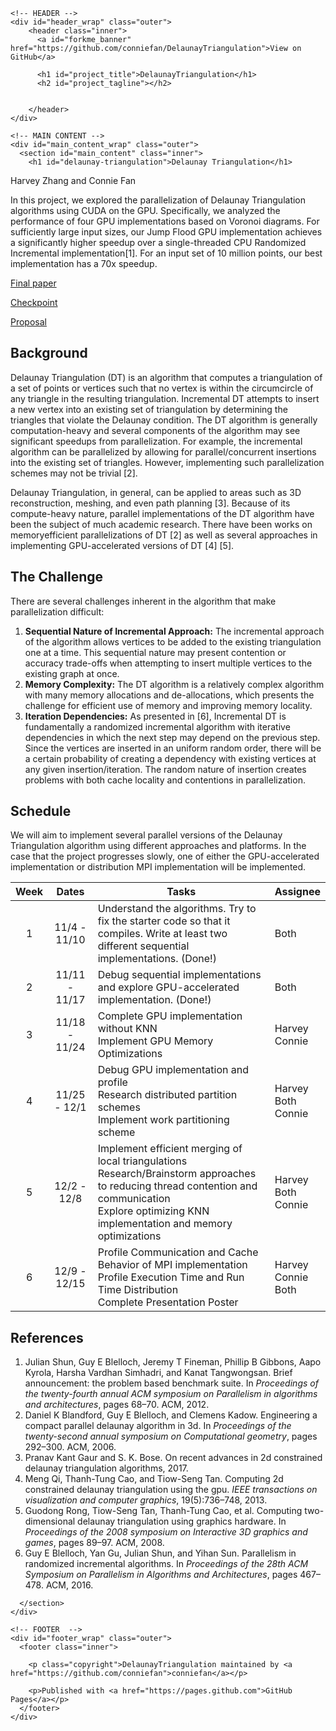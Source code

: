 <!DOCTYPE html>
<html lang="en-US">

  <head>
    <meta charset='utf-8'>
    <meta http-equiv="X-UA-Compatible" content="IE=edge">
    <meta name="viewport" content="width=device-width,maximum-scale=2">
    <link rel="stylesheet" type="text/css" media="screen" href="/DelaunayTriangulation/assets/css/style.css?v=d4100040f2a64f28a6ba478a53ed13cd34b54216">

<!-- Begin Jekyll SEO tag v2.5.0 -->
<title>Delaunay Triangulation | DelaunayTriangulation</title>
<meta name="generator" content="Jekyll v3.7.4" />
<meta property="og:title" content="Delaunay Triangulation" />
<meta property="og:locale" content="en_US" />
<link rel="canonical" href="https://conniefan.github.io/DelaunayTriangulation/" />
<meta property="og:url" content="https://conniefan.github.io/DelaunayTriangulation/" />
<meta property="og:site_name" content="DelaunayTriangulation" />
<script type="application/ld+json">
{"@type":"WebSite","headline":"Delaunay Triangulation","url":"https://conniefan.github.io/DelaunayTriangulation/","name":"DelaunayTriangulation","@context":"http://schema.org"}</script>
<!-- End Jekyll SEO tag -->

  </head>

  <body>

    <!-- HEADER -->
    <div id="header_wrap" class="outer">
        <header class="inner">
          <a id="forkme_banner" href="https://github.com/conniefan/DelaunayTriangulation">View on GitHub</a>

          <h1 id="project_title">DelaunayTriangulation</h1>
          <h2 id="project_tagline"></h2>

          
        </header>
    </div>

    <!-- MAIN CONTENT -->
    <div id="main_content_wrap" class="outer">
      <section id="main_content" class="inner">
        <h1 id="delaunay-triangulation">Delaunay Triangulation</h1>

<p>Harvey Zhang and Connie Fan</p>

<p>In this project, we explored the parallelization of Delaunay Triangulation algorithms using CUDA on the GPU. Specifically, we analyzed the performance of four GPU implementations based on Voronoi diagrams. For sufficiently large input sizes, our Jump Flood GPU implementation achieves a significantly higher speedup over a single-threaded CPU Randomized Incremental implementation[1]. For an input set of 10 million points, our best implementation has a 70x speedup.</p>

<p><a href="/DelaunayTriangulation/Parallel_Delaunay_Triangulation_on_CUDA.pdf">Final paper</a></p>

<p><a href="/DelaunayTriangulation/checkpoint.html">Checkpoint</a></p>

<p><a href="/DelaunayTriangulation/proposal.html">Proposal</a></p>

<h2 id="background">Background</h2>
<p>Delaunay Triangulation (DT) is an algorithm that computes a triangulation of a set of points or
vertices such that no vertex is within the circumcircle of any triangle in the resulting triangulation.
Incremental DT attempts to insert a new vertex into an existing set of triangulation by determining the
triangles that violate the Delaunay condition. The DT algorithm is generally computation-heavy and
several components of the algorithm may see significant speedups from parallelization. For example,
the incremental algorithm can be parallelized by allowing for parallel/concurrent insertions into the
existing set of triangles. However, implementing such parallelization schemes may not be trivial [2].</p>

<p>Delaunay Triangulation, in general, can be applied to areas such as 3D reconstruction, meshing, and
even path planning [3]. Because of its compute-heavy nature, parallel implementations of the DT
algorithm have been the subject of much academic research. There have been works on memoryefficient
parallelizations of DT [2] as well as several approaches in implementing GPU-accelerated
versions of DT [4] [5].</p>

<h2 id="the-challenge">The Challenge</h2>

<p>There are several challenges inherent in the algorithm that make parallelization difficult:</p>
<ol>
  <li><strong>Sequential Nature of Incremental Approach:</strong> The incremental approach of the algorithm
allows vertices to be added to the existing triangulation one at a time. This sequential nature
may present contention or accuracy trade-offs when attempting to insert multiple vertices to
the existing graph at once.</li>
  <li><strong>Memory Complexity:</strong> The DT algorithm is a relatively complex algorithm with many
memory allocations and de-allocations, which presents the challenge for efficient use of
memory and improving memory locality.</li>
  <li><strong>Iteration Dependencies:</strong> As presented in [6], Incremental DT is fundamentally a randomized
incremental algorithm with iterative dependencies in which the next step may depend
on the previous step. Since the vertices are inserted in an uniform random order, there
will be a certain probability of creating a dependency with existing vertices at any given
insertion/iteration. The random nature of insertion creates problems with both cache locality
and contentions in parallelization.</li>
</ol>

<h2 id="schedule">Schedule</h2>

<p>We will aim to implement several parallel versions of the Delaunay Triangulation algorithm using
different approaches and platforms. In the case that the project progresses slowly, one of either the
GPU-accelerated implementation or distribution MPI implementation will be implemented.</p>

<table>
  <thead>
    <tr>
      <th style="text-align: center">Week</th>
      <th style="text-align: center">Dates</th>
      <th>Tasks</th>
      <th>Assignee</th>
    </tr>
  </thead>
  <tbody>
    <tr>
      <td style="text-align: center">1</td>
      <td style="text-align: center">11/4 - 11/10</td>
      <td>Understand the algorithms. Try to fix the starter code so that it compiles. Write at least two different sequential implementations. (Done!)</td>
      <td>Both</td>
    </tr>
    <tr>
      <td style="text-align: center">2</td>
      <td style="text-align: center">11/11 - 11/17</td>
      <td>Debug sequential implementations and explore GPU-accelerated implementation. (Done!)</td>
      <td>Both</td>
    </tr>
    <tr>
      <td style="text-align: center">3</td>
      <td style="text-align: center">11/18 - 11/24</td>
      <td>Complete GPU implementation without KNN <br />Implement GPU Memory Optimizations</td>
      <td>Harvey <br />Connie</td>
    </tr>
    <tr>
      <td style="text-align: center">4</td>
      <td style="text-align: center">11/25 - 12/1</td>
      <td>Debug GPU implementation and profile <br />Research distributed partition schemes <br />Implement work partitioning scheme</td>
      <td>Harvey <br />Both <br />Connie</td>
    </tr>
    <tr>
      <td style="text-align: center">5</td>
      <td style="text-align: center">12/2 - 12/8</td>
      <td>Implement efficient merging of local triangulations <br />Research/Brainstorm approaches to reducing thread contention and communication <br />Explore optimizing KNN implementation and memory optimizations</td>
      <td>Harvey <br />Both <br />Connie</td>
    </tr>
    <tr>
      <td style="text-align: center">6</td>
      <td style="text-align: center">12/9 - 12/15</td>
      <td>Profile Communication and Cache Behavior of MPI implementation <br />Profile Execution Time and Run Time Distribution <br />Complete Presentation Poster</td>
      <td>Harvey <br />Connie <br />Both</td>
    </tr>
  </tbody>
</table>

<h2 id="references">References</h2>

<ol>
  <li>Julian Shun, Guy E Blelloch, Jeremy T Fineman, Phillip B Gibbons, Aapo Kyrola, Harsha Vardhan Simhadri, and Kanat Tangwongsan. Brief announcement: the problem based benchmark suite. In <em>Proceedings of the twenty-fourth annual ACM symposium on Parallelism in algorithms and architectures</em>, pages 68–70. ACM, 2012.</li>
  <li>Daniel K Blandford, Guy E Blelloch, and Clemens Kadow. Engineering a compact parallel delaunay algorithm in 3d. In <em>Proceedings of the twenty-second annual symposium on Computational geometry</em>, pages 292–300. ACM, 2006.</li>
  <li>Pranav Kant Gaur and S. K. Bose. On recent advances in 2d constrained delaunay triangulation algorithms, 2017.</li>
  <li>Meng Qi, Thanh-Tung Cao, and Tiow-Seng Tan. Computing 2d constrained delaunay triangulation using the gpu. <em>IEEE transactions on visualization and computer graphics</em>, 19(5):736–748, 2013.</li>
  <li>Guodong Rong, Tiow-Seng Tan, Thanh-Tung Cao, et al. Computing two-dimensional delaunay triangulation using graphics hardware. In <em>Proceedings of the 2008 symposium on Interactive 3D graphics and games</em>, pages 89–97. ACM, 2008.</li>
  <li>Guy E Blelloch, Yan Gu, Julian Shun, and Yihan Sun. Parallelism in randomized incremental algorithms. In <em>Proceedings of the 28th ACM Symposium on Parallelism in Algorithms and Architectures</em>, pages 467–478. ACM, 2016.</li>
</ol>

      </section>
    </div>

    <!-- FOOTER  -->
    <div id="footer_wrap" class="outer">
      <footer class="inner">
        
        <p class="copyright">DelaunayTriangulation maintained by <a href="https://github.com/conniefan">conniefan</a></p>
        
        <p>Published with <a href="https://pages.github.com">GitHub Pages</a></p>
      </footer>
    </div>

    
  </body>
</html>
